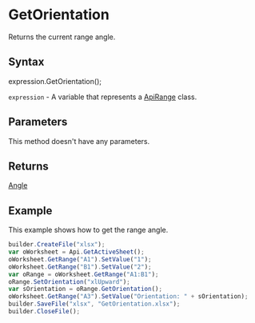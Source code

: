 # GetOrientation

Returns the current range angle.

## Syntax

expression.GetOrientation();

`expression` - A variable that represents a [ApiRange](../ApiRange.md) class.

## Parameters

This method doesn't have any parameters.

## Returns

[Angle](../../../Enumerations/Angle.md)

## Example

This example shows how to get the range angle.

```javascript
builder.CreateFile("xlsx");
var oWorksheet = Api.GetActiveSheet();
oWorksheet.GetRange("A1").SetValue("1");
oWorksheet.GetRange("B1").SetValue("2");
var oRange = oWorksheet.GetRange("A1:B1");
oRange.SetOrientation("xlUpward");
var sOrientation = oRange.GetOrientation();
oWorksheet.GetRange("A3").SetValue("Orientation: " + sOrientation);
builder.SaveFile("xlsx", "GetOrientation.xlsx");
builder.CloseFile();
```